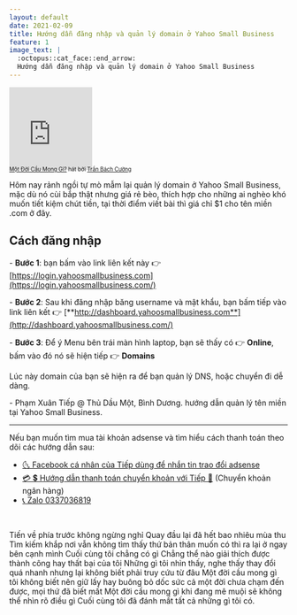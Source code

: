 ```yaml
---
layout: default
date: 2021-02-09
title: Hướng dẫn đăng nhập và quản lý domain ở Yahoo Small Business
feature: 1
image_text: |
  :octopus::cat_face::end_arrow:
  Hướng dẫn đăng nhập và quản lý domain ở Yahoo Small Business
---
```


<iframe width="150" height="150" src="https://www.youtube-nocookie.com/embed/_89xifmWoTI?playsinline=1" frameborder="0" allow="accelerometer; autoplay; clipboard-write; encrypted-media; gyroscope; picture-in-picture" allowfullscreen></iframe>

<div style="margin-top: -.7em; font-size: .7em;">
<a href="https://vi.chiasenhac.vn/mp3/tran-bach-cuong/mot-doi-cau-mong-gi-tsvb700tqqtnnf.html">Một Đời Cầu Mong Gì?</a> hát bởi <a href="https://tranthuychinh.com">Trần Bách Cường</a>
</div>

Hôm nay rảnh ngồi tự mò mẫm lại quản lý domain ở Yahoo Small Business, mặc dù nó cùi bắp thật nhưng giá rẻ bèo, thích hợp cho những ai nghèo khó muốn tiết kiệm chút tiền, tại thời điểm viết bài thì giá chỉ $1 cho tên miền .com ở đây.

## Cách đăng nhập

\- **Bước 1**: bạn bấm vào link liên kết này 👉 [https://login.yahoosmallbusiness.com](https://login.yahoosmallbusiness.com/)

\- **Bước 2**: Sau khi đăng nhập băng username và mật khẩu, bạn bấm tiếp vào link liên kết 👉 [**http://dashboard.yahoosmallbusiness.com**](http://dashboard.yahoosmallbusiness.com/)

\- **Bước 3**: Để ý Menu bên trái màn hình laptop, bạn sẽ thấy có 👉 **Online**, bấm vào đó nó sẽ hiện tiếp 👉 **Domains**

Lúc này domain của bạn sẽ hiện ra để bạn quản lý DNS, hoặc chuyển đi dễ dàng.

\- Phạm Xuân Tiếp @ Thủ Dầu Một, Bình Dương. hướng dẫn quản lý tên miền tại Yahoo Small Business.

---

Nếu bạn muốn tìm mua tài khoản adsense và tìm hiểu cách thanh toán theo dõi các hướng dẫn sau:

- [🌜 Facebook cá nhân của Tiếp dùng để nhắn tin trao đổi adsense](https://www.facebook.com/profile.php?id=100010018693354)
- [💳 💲 Hướng dẫn thanh toán chuyển khoản với Tiếp 🏧](/pages/danh-sach-ngan-hang-tiep/) (Chuyển khoản ngân hàng)
- [📞 Zalo 0337036819](tel:0337036819)

&nbsp;
&nbsp;

Tiến về phía trước không ngừng nghỉ
Quay đầu lại đã hết bao nhiêu mùa thu
Tìm kiếm khắp nơi vẫn không tìm thấy thứ bản thân muốn có
thì ra lại ở ngay bên cạnh mình
Cuối cùng tôi chẳng có gì
Chẳng thể nào giải thích được thành công hay thất bại của tôi
Những gì tôi nhìn thấy, nghe thấy thay đổi quá nhanh
nhưng lại không biết phải truy cứu từ đâu
Một đời cầu mong gì
tôi không biết nên giữ lấy hay buông bỏ
dốc sức cả một đời
chưa chạm đến được, mọi thứ đã biết mất
Một đời cầu mong gì
khi đang mê muội sẽ không thể nhìn rõ điều gì
Cuối cùng tôi đã đánh mất
tất cả những gì tôi có.


